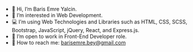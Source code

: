 - 👋 Hi, I’m Baris Emre Yalcin.
- 👀 I’m interested in Web Development.
- 💻 I’m using Web Technologies and Libraries such as HTML, CSS, SCSS, Bootstrap, JavaScript, jQuery, React, and Express.js.
- 💼 I’m open to work in Front-End Developer role.
- 📩 How to reach me: barisemre.bey@gmail.com

<!---
barisemreyalcin/barisemreyalcin is a ✨ special ✨ repository because its `README.md` (this file) appears on your GitHub profile.
You can click the Preview link to take a look at your changes.
--->
